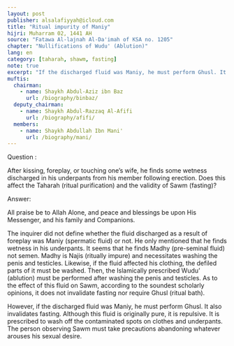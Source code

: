 ```yaml
---
layout: post
publisher: alsalafiyyah@icloud.com
title: "Ritual impurity of Maniy"
hijri: Muharram 02, 1441 AH
source: "Fatawa Al-lajnah Al-Da'imah of KSA no. 1205"
chapter: "Nullifications of Wudu' (Ablution)"
lang: en
category: [taharah, shawm, fasting]
note: true
excerpt: "If the discharged fluid was Maniy, he must perform Ghusl. It also invalidates fasting. Although this fluid is originally pure, it is repulsive."
muftis:
  chairman: 
    - name: Shaykh Abdul-Aziz ibn Baz
      url: /biography/binbaz/
  deputy_chairman: 
    - name: Shaykh Abdul-Razzaq Al-Afifi
      url: /biography/afifi/
  members: 
    - name: Shaykh Abdullah Ibn Mani'
      url: /biography/mani/
---
```


Question : 

After kissing, foreplay, or touching one’s wife, he finds some wetness discharged in his underpants from his member following erection. Does this affect the Taharah (ritual purification) and the validity of Sawm (fasting)?

Answer: 

All praise be to Allah Alone, and peace and blessings be upon His Messenger, and his family and Companions.

The inquirer did not define whether the fluid discharged as a result of foreplay was Maniy (spermatic fluid) or not. He only mentioned that he finds wetness in his underpants. It seems that he finds Madhy (pre-seminal fluid) not semen. Madhy is Najis (ritually impure) and necessitates washing the penis and testicles. Likewise, if the fluid affected his clothing, the defiled parts of it must be washed. Then, the Islamically prescribed Wudu’ (ablution) must be performed after washing the penis and testicles. As to the effect of this fluid on Sawm, according to the soundest scholarly opinions, it does not invalidate fasting nor require Ghusl (ritual bath).

However, if the discharged fluid was Maniy, he must perform Ghusl. It also invalidates fasting. Although this fluid is originally pure, it is repulsive. It is prescribed to wash off the contaminated spots on clothes and underpants. The person observing Sawm must take precautions abandoning whatever arouses his sexual desire.

